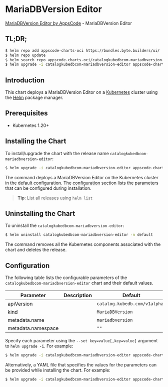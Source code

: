 # MariaDBVersion Editor

[MariaDBVersion Editor by AppsCode](https://appscode.com) - MariaDBVersion Editor

## TL;DR;

```bash
$ helm repo add appscode-charts-oci https://bundles.byte.builders/ui/
$ helm repo update
$ helm search repo appscode-charts-oci/catalogkubedbcom-mariadbversion-editor --version=v0.6.0
$ helm upgrade -i catalogkubedbcom-mariadbversion-editor appscode-charts-oci/catalogkubedbcom-mariadbversion-editor -n default --create-namespace --version=v0.6.0
```

## Introduction

This chart deploys a MariaDBVersion Editor on a [Kubernetes](http://kubernetes.io) cluster using the [Helm](https://helm.sh) package manager.

## Prerequisites

- Kubernetes 1.20+

## Installing the Chart

To install/upgrade the chart with the release name `catalogkubedbcom-mariadbversion-editor`:

```bash
$ helm upgrade -i catalogkubedbcom-mariadbversion-editor appscode-charts-oci/catalogkubedbcom-mariadbversion-editor -n default --create-namespace --version=v0.6.0
```

The command deploys a MariaDBVersion Editor on the Kubernetes cluster in the default configuration. The [configuration](#configuration) section lists the parameters that can be configured during installation.

> **Tip**: List all releases using `helm list`

## Uninstalling the Chart

To uninstall the `catalogkubedbcom-mariadbversion-editor`:

```bash
$ helm uninstall catalogkubedbcom-mariadbversion-editor -n default
```

The command removes all the Kubernetes components associated with the chart and deletes the release.

## Configuration

The following table lists the configurable parameters of the `catalogkubedbcom-mariadbversion-editor` chart and their default values.

|     Parameter      | Description |                 Default                  |
|--------------------|-------------|------------------------------------------|
| apiVersion         |             | <code>catalog.kubedb.com/v1alpha1</code> |
| kind               |             | <code>MariaDBVersion</code>              |
| metadata.name      |             | <code>mariadbversion</code>              |
| metadata.namespace |             | <code>""</code>                          |


Specify each parameter using the `--set key=value[,key=value]` argument to `helm upgrade -i`. For example:

```bash
$ helm upgrade -i catalogkubedbcom-mariadbversion-editor appscode-charts-oci/catalogkubedbcom-mariadbversion-editor -n default --create-namespace --version=v0.6.0 --set apiVersion=catalog.kubedb.com/v1alpha1
```

Alternatively, a YAML file that specifies the values for the parameters can be provided while
installing the chart. For example:

```bash
$ helm upgrade -i catalogkubedbcom-mariadbversion-editor appscode-charts-oci/catalogkubedbcom-mariadbversion-editor -n default --create-namespace --version=v0.6.0 --values values.yaml
```
